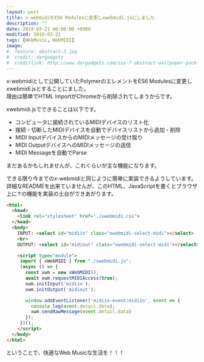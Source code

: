 ```yaml
---
layout: post
title: x-webmidiをES6 Modulesに変更しxwebmidi.jsにしました
description: ""
date: 2019-03-21 00:00:00 +0900
modified: 2019-03-21
tags: [WebMusic, WebMIDI]
image:
#  feature: abstract-3.jpg
#  credit: dargadgetz
#  creditlink: http://www.dargadgetz.com/ios-7-abstract-wallpaper-pack-for-iphone-5-and-ipod-touch-retina/
---
```


<div> </div>

x-webmidiとして公開していたPolymerのエレメントをES6 Modulesに変更しxwebmidi.jsとすることにました。  
理由は簡単でHTML ImportがChromeから削除されてしまうからです。  

xwebmidi.jsでできることは以下です。

- コンピュータに接続されているMIDIデバイスのリスト化
- 接続・切断したMIDIデバイスを自動でデバイスリストから追加・削除
- MIDI InputデバイスからのMIDIメッセージの受け取り
- MIDI OutputデバイスへのMIDIメッセージの送信
- MIDI Messageを自動でParse

まだあるかもしれませんが、これくらいが主な機能になります。  

できる限り今までのx-webmidiと同じように簡単に実装できるようしています。詳細なREADMEを出来ていませんが、このHTML、JavaScriptを書くとブラウザ上に↑の機能を実装の土台ができあがります。

```html
<html>
  <head>
    <link rel="stylesheet" href="./xwebmidi.css">
  </head>
  <body>
    INPUT: <select id="midiin" class="xwebmidi-select-midi"></select>
    <br>
    OUTPUT: <select id="midiout" class="xwebmidi-select-midi"></select>

    <script type="module">
     import { xWebMIDI } from "./xwebmidi.js";
     (async () => {
       const xwm = new xWebMIDI();
       await xwm.requestMIDIAccess(true);
       xwm.initInput('midiin');
       xwm.initOutput('midiout');

       window.addEventListener('midiin-event:midiin', event => {
         console.log(event.detail.data);
         xwm.sendRawMessage(event.detail.data)
       });
     })();
    </script>
  </body>
</html>
```

ということで、快適なWeb Musicな生活を！！！
